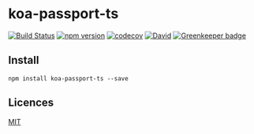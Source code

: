 koa-passport-ts
=================

[![Build Status](https://travis-ci.org/HKUST-VISLab/koa-passport-ts.svg?branch=master)](https://travis-ci.org/HKUST-VISLab/koa-passport-ts)
[![npm version](https://badge.fury.io/js/koa-passport-ts.svg)](https://badge.fury.io/js/koa-passport-ts)
[![codecov](https://codecov.io/gh/HKUST-VISLab/koa-passport-ts/branch/master/graph/badge.svg)](https://codecov.io/gh/HKUST-VISLab/koa-passport-ts)
[![David](https://david-dm.org/HKUST-VISLab/koa-passport-ts/status.svg)](https://github.com/HKUST-VISLab/koa-passport-ts)
[![Greenkeeper badge](https://badges.greenkeeper.io/HKUST-VISLab/koa-passport-ts.svg)](https://greenkeeper.io/)

## Install

`npm install koa-passport-ts --save`


## Licences

[MIT](LICENSE)
